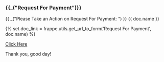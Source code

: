 <h3>{{_("Request For Payment")}}</h3>

<p>{{ _("Please Take an Action on Request For Payment: ") }} {{ doc.name }}</p>

{% set doc_link = frappe.utils.get_url_to_form('Request For Payment', doc.name) %} 

<a href="{{ doc_link }}">Click Here</a> 

<p>Thank you, good day!</p>
